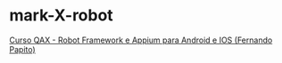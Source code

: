 # mark-X-robot
[Curso QAX - Robot Framework e Appium para Android e IOS (Fernando Papito)](https://www.udemy.com/course/robot-framework-e-appium-para-android-e-ios/)
